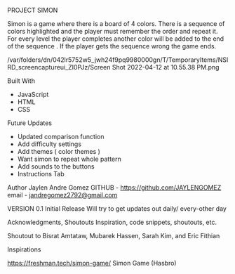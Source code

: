 PROJECT SIMON

Simon is a game where there is a board of 4 colors. There is a sequence of colors highlighted and the player must remember the order and repeat it. For every level the player completes another color will be added to the end of the sequence . If the player gets the sequence wrong the game ends. 



/var/folders/dn/042lr5752w5_jwh24f9pq9980000gn/T/TemporaryItems/NSIRD_screencaptureui_ZI0PJz/Screen Shot 2022-04-12 at 10.55.38 PM.png


Built With

- JavaScript
- HTML
- CSS

Future Updates

- Updated comparison function
- Add difficulty settings
- Add themes ( color themes )
- Want simon to repeat whole pattern
- Add sounds to the buttons
- Instructions Tab

Author
Jaylen Andre Gomez
GITHUB - https://github.com/JAYLENGOMEZ
email - jandregomez2792@gmail.com


VERSION
0.1
Initial Release
Will try to get updates out daily/ every-other day 

Acknowledgments, Shoutouts
Inspiration, code snippets, shoutouts, etc.

Shoutout to Bisrat Amtataw, Mubarek Hassen, Sarah Kim, and Eric Fithian 

Inspirations 

https://freshman.tech/simon-game/
Simon Game (Hasbro) 
